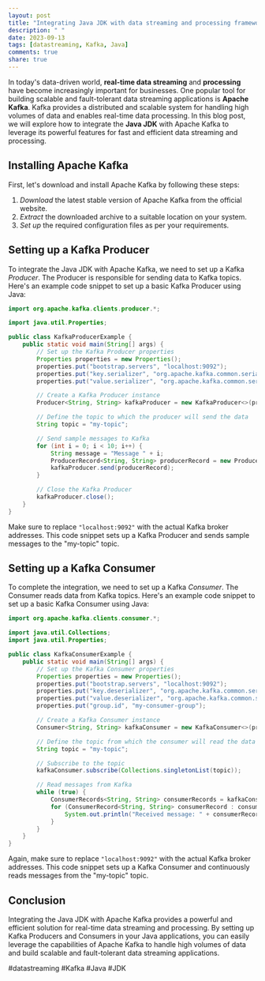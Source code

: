 ```yaml
---
layout: post
title: "Integrating Java JDK with data streaming and processing frameworks like Apache Kafka"
description: " "
date: 2023-09-13
tags: [datastreaming, Kafka, Java]
comments: true
share: true
---
```


In today's data-driven world, **real-time data streaming** and **processing** have become increasingly important for businesses. One popular tool for building scalable and fault-tolerant data streaming applications is **Apache Kafka**. Kafka provides a distributed and scalable system for handling high volumes of data and enables real-time data processing. In this blog post, we will explore how to integrate the **Java JDK** with Apache Kafka to leverage its powerful features for fast and efficient data streaming and processing.

## Installing Apache Kafka

First, let's download and install Apache Kafka by following these steps:
1. *Download* the latest stable version of Apache Kafka from the official website.
2. *Extract* the downloaded archive to a suitable location on your system.
3. *Set up* the required configuration files as per your requirements.

## Setting up a Kafka Producer

To integrate the Java JDK with Apache Kafka, we need to set up a Kafka *Producer*. The Producer is responsible for sending data to Kafka topics. Here's an example code snippet to set up a basic Kafka Producer using Java:

```java
import org.apache.kafka.clients.producer.*;

import java.util.Properties;

public class KafkaProducerExample {
    public static void main(String[] args) {
        // Set up the Kafka Producer properties
        Properties properties = new Properties();
        properties.put("bootstrap.servers", "localhost:9092");
        properties.put("key.serializer", "org.apache.kafka.common.serialization.StringSerializer");
        properties.put("value.serializer", "org.apache.kafka.common.serialization.StringSerializer");

        // Create a Kafka Producer instance
        Producer<String, String> kafkaProducer = new KafkaProducer<>(properties);

        // Define the topic to which the producer will send the data
        String topic = "my-topic";

        // Send sample messages to Kafka
        for (int i = 0; i < 10; i++) {
            String message = "Message " + i;
            ProducerRecord<String, String> producerRecord = new ProducerRecord<>(topic, message);
            kafkaProducer.send(producerRecord);
        }

        // Close the Kafka Producer
        kafkaProducer.close();
    }
}
```

Make sure to replace `"localhost:9092"` with the actual Kafka broker addresses. This code snippet sets up a Kafka Producer and sends sample messages to the "my-topic" topic.

## Setting up a Kafka Consumer

To complete the integration, we need to set up a Kafka *Consumer*. The Consumer reads data from Kafka topics. Here's an example code snippet to set up a basic Kafka Consumer using Java:

```java
import org.apache.kafka.clients.consumer.*;

import java.util.Collections;
import java.util.Properties;

public class KafkaConsumerExample {
    public static void main(String[] args) {
        // Set up the Kafka Consumer properties
        Properties properties = new Properties();
        properties.put("bootstrap.servers", "localhost:9092");
        properties.put("key.deserializer", "org.apache.kafka.common.serialization.StringDeserializer");
        properties.put("value.deserializer", "org.apache.kafka.common.serialization.StringDeserializer");
        properties.put("group.id", "my-consumer-group");

        // Create a Kafka Consumer instance
        Consumer<String, String> kafkaConsumer = new KafkaConsumer<>(properties);

        // Define the topic from which the consumer will read the data
        String topic = "my-topic";

        // Subscribe to the topic
        kafkaConsumer.subscribe(Collections.singletonList(topic));

        // Read messages from Kafka
        while (true) {
            ConsumerRecords<String, String> consumerRecords = kafkaConsumer.poll(100);
            for (ConsumerRecord<String, String> consumerRecord : consumerRecords) {
                System.out.println("Received message: " + consumerRecord.value());
            }
        }
    }
}
```

Again, make sure to replace `"localhost:9092"` with the actual Kafka broker addresses. This code snippet sets up a Kafka Consumer and continuously reads messages from the "my-topic" topic.

## Conclusion

Integrating the Java JDK with Apache Kafka provides a powerful and efficient solution for real-time data streaming and processing. By setting up Kafka Producers and Consumers in your Java applications, you can easily leverage the capabilities of Apache Kafka to handle high volumes of data and build scalable and fault-tolerant data streaming applications.

#datastreaming #Kafka #Java #JDK